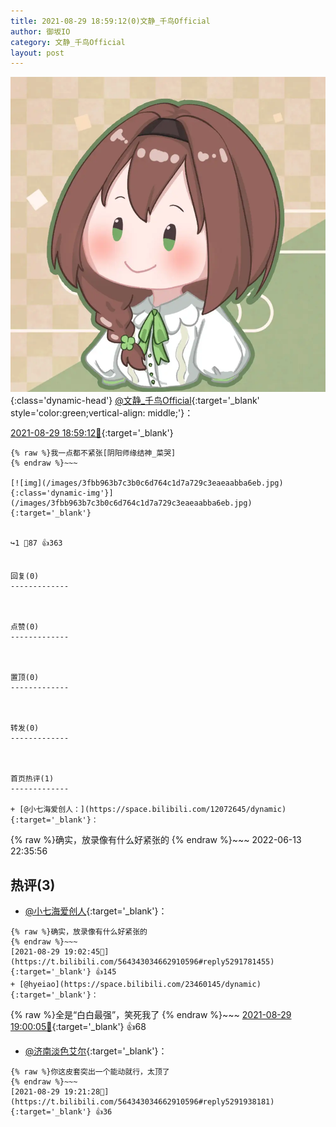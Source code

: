 ```yaml
---
title: 2021-08-29 18:59:12(0)文静_千鸟Official
author: 御坂IO
category: 文静_千鸟Official
layout: post
---
```


![img](/images/ac7482ed1b9a7f203dc68c0c4a77c488a27b108a.jpg){:class='dynamic-head'}
[@文静_千鸟Official](https://space.bilibili.com/667526012/dynamic){:target='_blank' style='color:green;vertical-align: middle;'}：

[2021-08-29 18:59:12🔗](https://t.bilibili.com/564343034662910596){:target='_blank'}

~~~
{% raw %}我一点都不紧张[阴阳师缘结神_菜哭]
{% endraw %}~~~

[![img](/images/3fbb963b7c3b0c6d764c1d7a729c3eaeaabba6eb.jpg){:class='dynamic-img'}](/images/3fbb963b7c3b0c6d764c1d7a729c3eaeaabba6eb.jpg){:target='_blank'}


↪️1 💬87 👍363


回复(0)
-------------



点赞(0)
-------------



置顶(0)
-------------



转发(0)
-------------



首页热评(1)
-------------

+ [@小七海爱创人：](https://space.bilibili.com/12072645/dynamic){:target='_blank'}：
~~~
{% raw %}确实，放录像有什么好紧张的
{% endraw %}~~~
2022-06-13 22:35:56


热评(3)
-------------

+ [@小七海爱创人](https://space.bilibili.com/12072645/dynamic){:target='_blank'}：
~~~
{% raw %}确实，放录像有什么好紧张的
{% endraw %}~~~
[2021-08-29 19:02:45🔗](https://t.bilibili.com/564343034662910596#reply5291781455){:target='_blank'} 👍145
+ [@hyeiao](https://space.bilibili.com/23460145/dynamic){:target='_blank'}：
~~~
{% raw %}全是“白白最强”，笑死我了
{% endraw %}~~~
[2021-08-29 19:00:05🔗](https://t.bilibili.com/564343034662910596#reply5291753148){:target='_blank'} 👍68
+ [@济南淡色艾尔](https://space.bilibili.com/12229577/dynamic){:target='_blank'}：
~~~
{% raw %}你这皮套突出一个能动就行，太顶了
{% endraw %}~~~
[2021-08-29 19:21:28🔗](https://t.bilibili.com/564343034662910596#reply5291938181){:target='_blank'} 👍36


